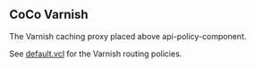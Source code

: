 ## CoCo Varnish

The Varnish caching proxy placed above api-policy-component.

See [default.vcl](/default.vcl) for the Varnish routing policies.

